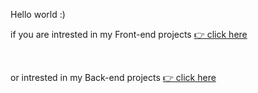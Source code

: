 Hello world :)

if you are intrested in my Front-end projects
<a href="https://mahdizamanian.onrender.com/"> 👉 click here </a>

<br/>


or intrested in my Back-end projects
<a href="http://zamanianmehdi23blogproject.pythonanywhere.com/#"> 👉 click here </a>
